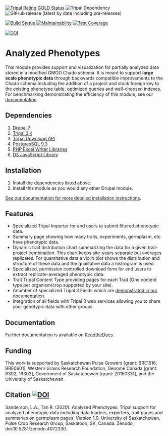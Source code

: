 [![Tripal Rating GOLD Status](https://tripal.readthedocs.io/en/7.x-3.x/_images/Tripal-Gold.png)](https://tripal.readthedocs.io/en/7.x-3.x/extensions/module_rating.html#Gold)
![Tripal Dependency](https://img.shields.io/badge/tripal-%3E=3.0-brightgreen)
![GitHub release (latest by date including pre-releases)](https://img.shields.io/github/v/release/UofS-Pulse-Binfo/analyzedphenotypes?include_prereleases)

[![Build Status](https://travis-ci.org/UofS-Pulse-Binfo/analyzedphenotypes.svg?branch=7.x-3.x)](https://travis-ci.org/UofS-Pulse-Binfo/analyzedphenotypes)
[![Maintainability](https://api.codeclimate.com/v1/badges/201831f4d8bcca2e16c0/maintainability)](https://codeclimate.com/github/UofS-Pulse-Binfo/analyzedphenotypes/maintainability)
[![Test Coverage](https://api.codeclimate.com/v1/badges/201831f4d8bcca2e16c0/test_coverage)](https://codeclimate.com/github/UofS-Pulse-Binfo/analyzedphenotypes/test_coverage)

[![DOI](https://zenodo.org/badge/91645305.svg)](https://zenodo.org/badge/latestdoi/91645305)

# Analyzed Phenotypes
This module provides support and visualization for partially analyzed data stored in a modified GMOD Chado schema. It is meant to support **large scale phenotypic data** through backwards compatible improvements to the Chado schema including the addition of a project and stock foreign key to the existing phenotype table, optimized queries and well-choosen indexes. For benchmarking demonstrating the efficiency of this module, see our [documentation](https://analyzedphenotypes.readthedocs.io/en/latest/admin_guide/benchmarking.html).

## Dependencies

1. [Drupal 7](https://www.drupal.org/)
2. [Tripal 3.x](http://tripal.info/)
3. [Tripal Download API](https://github.com/tripal/trpdownload_api)
4. [PostgresSQL 9.3](https://www.postgresql.org/)
5. [PHP Excel Writer Libraries](https://github.com/SystemDevil/PHP_XLSXWriter_plus)
6. [D3 JavaScript Library](https://github.com/d3/d3/releases/download/v3.5.14/d3.zip)

## Installation
1. Install the dependencies listed above.
2. Install this module as you would any other Drupal module.

[See our documentation for more detailed installation instructions](https://analyzedphenotypes.readthedocs.io/en/latest/admin_guide/install.html).

## Features
- Specialized Tripal Importer for end users to submit filtered phenotypic data.
- Summary page showing how many traits, experiments, germplasm, etc. have phenotypic data.
- Dynamic trait distribution chart summarizing the data for a given trait-project combination. This chart keeps site-years separate but averages replicates. For quantitative data a violin plot shows the distribution and structure of these data and the qualitative data a histrogram is used.
- Specialized, permission controlled download form for end users to extract replicate-averaged phenotypic data.
- Trait Tripal Content Type providing pages for each Trait (One content type per organism/crop supported by your site). 
- Anumber of specialized Tripal 3 Fields which are [demonstrated in our documentation](https://analyzedphenotypes.readthedocs.io/en/latest/user_guide/fields.html).
- Integration of all fields with Tripal 3 web services allowing you to share your genotypic data with other groups.

## Documentation
Further documentation is available on [ReadtheDocs](https://analyzedphenotypes.readthedocs.io/en/latest/index.html).

## Funding
This work is supported by Saskatchewan Pulse Growers [grant: BRE1516, BRE0601], Western Grains Research Foundation, Genome Canada [grant: 8302, 16302], Government of Saskatchewan [grant: 20150331], and the University of Saskatchewan.

## Citation [![DOI](https://zenodo.org/badge/91645305.svg)](https://zenodo.org/badge/latestdoi/91645305)
Sanderson, L.A., Tan R. (2020). Analyzed Phenotypes: Tripal support for analyzed phenotypic data including data loaders, exporters, trait pages and summaries on germplasm pages. Version 1.0. University of Saskatchewan, Pulse Crop Research Group, Saskatoon, SK, Canada. Zenodo, doi:10.5281/zenodo.4072330.
